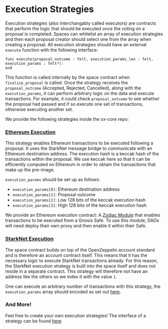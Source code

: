 # Execution Strategies

Execution strategies (also interchangably called executors) are contracts that perform the logic that should be executed once the voting on a proposal is completed. Spaces can whitelist an array of execution strategies and then each proposal creator should select one from the array when creating a proposal. All execution strategies should have an external `execute` function with the following interface: 

```
func execute(proposal_outcome : felt, execution_params_len : felt, execution_params : felt*):
end
```

This function is called internally by the space contract when `finalize_proposal` is called. Once the strategy receives the `proposal_outcome` (Accepted, Rejected, Cancelled), along with the `execution_params`, it can perform arbitrary logic on the data and execute transactions. For example, it could check `proposal_outcome` to see whether the proposal had passed and if so execute one set of transactions, otherwise executing another set. 

We provide the following strategies inside the sx-core repo:

### [Ethereum Execution](https://github.com/snapshot-labs/sx-core/blob/develop/contracts/starknet/ExecutionStrategies/ZodiacRelayer.cairo)

This strategy enables Ethereum transactions to be executed following a proposal. It uses the StarkNet message bridge to communicate with an Ethereum destination address. The execution hash is a keccak hash of the transactions within the proposal. We use keccak here so that it can be efficiently computed on Ethereum in order to obtain the transactions that make up the pre-image.

`execution_params` should be set up as follows:
- `execution_params[0]`: Ethereum destination address
- `execution_params[1]`: Proposal outcome
- `execution_params[2]`: Low 128 bits of the keccak execution hash
- `execution_params[3]`: High 128 bits of the keccak execution hash

We provide an Ethereum execution contract: A [Zodiac Module](https://github.com/snapshot-labs/sx-core/blob/develop/contracts/ethereum/ZodiacModule/SnapshotXL1Executor.sol) that enables transactions to be executed from a Gnosis Safe. To use this module, DAOs will need deploy their own proxy and then enable it within their Safe. 

### [StarkNet Execution](https://github.com/snapshot-labs/sx-core/blob/6420b6ec2e3812822d670adf9857c4b231a1f052/contracts/starknet/lib/voting.cairo#L713)

The space contract builds on top of the OpenZeppelin account standard and is therefore an account contract itself. This means that it has the necessary logic to execute StarkNet transactions already. For this reason, the StarkNet execution strategy is built into the space itself and does not reside in a separate contract. This strategy will therefore not have an address like the others so we index it with the value `1`.

One can execute an arbitrary number of transactions with this strategy, the `execution_params` array should encoded as set out [here](https://github.com/snapshot-labs/sx.js/blob/master/src/utils/encoding/starknet-execution-params.ts). 

### And More! 

Feel free to create your own execution strategies! The interface of a strategy can be found [here](https://github.com/snapshot-labs/sx-core/blob/goerli_testing/contracts/starknet/Interfaces/IExecutionStrategy.cairo)



